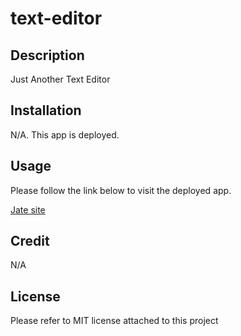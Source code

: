 # text-editor

## Description
Just Another Text Editor

## Installation
N/A. This app is deployed.

## Usage
Please follow the link below to visit the deployed app.

[JATE site]: https://text-editor-1-i7td.onrender.com/
[Jate site]

## Credit
N/A

## License
Please refer to MIT license attached to this project
